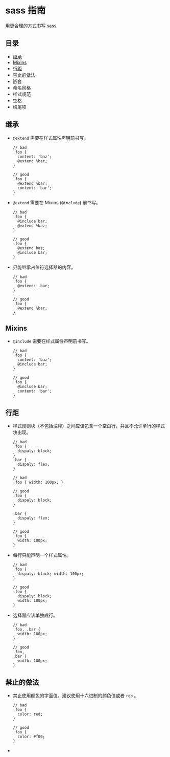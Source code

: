 # sass 指南

用更合理的方式书写 sass

## 目录

* [继承](#继承)
* [Mixins](#Mixins)
* [行距](#行距)
* [禁止的做法](#禁止的做法)
* 嵌套
* 命名风格
* 样式规范
* 空格
* 结尾项


## 继承

* `@extend` 需要在样式属性声明前书写。

  ```
  // bad
  .foo {
    content: 'baz';
    @extend %bar;
  }
  ```

  ```
  // good
  .foo {
    @extend %bar;
    content: 'bar';
  }
  ```

* `@extend` 需要在 Mixins (`@include`) 前书写。

  ```
  // bad
  .foo {
    @include bar;
    @extend %baz;
  }
  ```

  ```
  // good
  .foo {
    @extend baz;
    @include bar;
  }
  ```

* 只能继承占位符选择器的内容。

  ```
  // bad
  .foo {
    @extend: .bar;
  }
  ```

  ```
  // good
  .foo {
    @extend %bar;
  }
  ```


## Mixins

* `@include` 需要在样式属性声明前书写。

  ```
  // bad
  .foo {
    content: 'baz';
    @include bar;
  }
  ```

  ```
  // good
  .foo {
    @include bar;
    content: 'bar';
  }
  ```


## 行距

* 样式规则块（不包括注释）之间应该包含一个空白行，并且不允许单行的样式块出现。

  ```
  // bad
  .foo {
    dispaly: block;
  }
  .bar {
    dispaly: flex;
  }

  // bad
  .foo { width: 100px; }
  ```

  ```
  // good
  .foo {
    dispaly: block;
  }

  .bar {
    dispaly: flex;
  }

  // good
  .foo {
    width: 100px;
  }
  ```

* 每行只能声明一个样式属性。

  ```
  // bad
  .foo {
    dispaly: block; width: 100px;
  }
  ```

  ```
  // good
  .foo {
    dispaly: block;
    width: 100px;
  }
  ```

* 选择器应该单独成行。

  ```
  // bad
  .foo, .bar {
    width: 100px;
  }
  ```

  ```
  // good
  .foo,
  .bar {
    width: 100px;
  }
  ```


## 禁止的做法

* 禁止使用颜色的字面值，建议使用十六进制的颜色值或者 `rgb` 。

  ```
  // bad
  .foo {
    color: red;
  }
  ```

  ```
  // good
  .foo {
    color: #f00;
  }
  ```

* 


